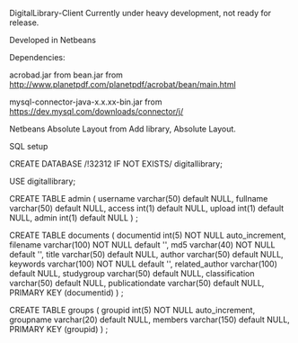 DigitalLibrary-Client
Currently under heavy development, not ready for release.

Developed in Netbeans

Dependencies:

acrobad.jar from bean.jar from http://www.planetpdf.com/planetpdf/acrobat/bean/main.html

mysql-connector-java-x.x.xx-bin.jar from https://dev.mysql.com/downloads/connector/j/

Netbeans Absolute Layout from Add library, Absolute Layout.

SQL setup

CREATE DATABASE /!32312 IF NOT EXISTS/ digitallibrary;

USE digitallibrary;

CREATE TABLE admin ( username varchar(50) default NULL, fullname varchar(50) default NULL, access int(1) default NULL, upload int(1) default NULL, admin int(1) default NULL ) ;

CREATE TABLE documents ( documentid int(5) NOT NULL auto_increment, filename varchar(100) NOT NULL default '', md5 varchar(40) NOT NULL default '', title varchar(50) default NULL, author varchar(50) default NULL, keywords varchar(100) NOT NULL default '', related_author varchar(100) default NULL, studygroup varchar(50) default NULL, classification varchar(50) default NULL, publicationdate varchar(50) default NULL, PRIMARY KEY (documentid) ) ;

CREATE TABLE groups ( groupid int(5) NOT NULL auto_increment, groupname varchar(20) default NULL, members varchar(150) default NULL, PRIMARY KEY (groupid) ) ;
